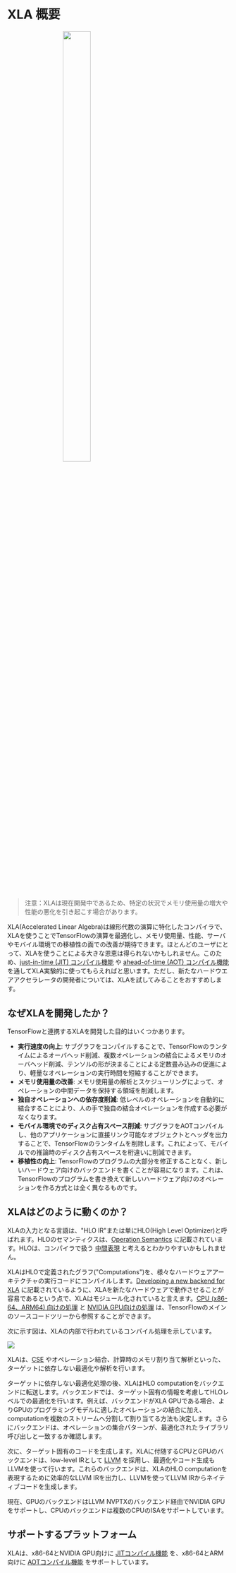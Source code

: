 # XLA 概要

<div style="width:50%; margin:auto; margin-bottom:10px; margin-top:20px;">
<img style="width:50%" src="https://raw.githubusercontent.com/tensorflow/tensorflow/master/tensorflow/compiler/xla/g3doc/images/xlalogo.png">
</div>

> 注意：XLAは現在開発中であるため、特定の状況でメモリ使用量の増大や性能の悪化を引き起こす場合があります。

XLA(Accelerated Linear Algebra)は線形代数の演算に特化したコンパイラで、XLAを使うことでTensorFlowの演算を最適化し、メモリ使用量、性能、サーバやモバイル環境での移植性の面での改善が期待できます。ほとんどのユーザにとって、XLAを使うことによる大きな恩恵は得られないかもしれません。このため、[just-in-time (JIT) コンパイル機能](https://www.tensorflow.org/xla/jit) や [ahead-of-time (AOT) コンパイル機能](https://www.tensorflow.org/xla/tfcompile) を通してXLA実験的に使ってもらえればと思います。ただし、新たなハードウエアアクセラレータの開発者については、XLAを試してみることをおすすめします。


## なぜXLAを開発したか？

TensorFlowと連携するXLAを開発した目的はいくつかあります。

* **実行速度の向上**: サブグラフをコンパイルすることで、TensorFlowのランタイムによるオーバヘッド削減、複数オペレーションの結合によるメモリのオーバヘッド削減、テンソルの形が決まることによる定数畳み込みの促進により、軽量なオペレーションの実行時間を短縮することができます。
* **メモリ使用量の改善**: メモリ使用量の解析とスケジューリングによって、オペレーションの中間データを保持する領域を削減します。
* **独自オペレーションへの依存度削減**: 低レベルのオペレーションを自動的に結合することにより、人の手で独自の結合オペレーションを作成する必要がなくなります。
* **モバイル環境でのディスク占有スペース削減**: サブグラフをAOTコンパイルし、他のアプリケーションに直接リンク可能なオブジェクトとヘッダを出力することで、TensorFlowのランタイムを削除します。これによって、モバイルでの推論時のディスク占有スペースを桁違いに削減できます。
* **移植性の向上**: TensorFlowのプログラムの大部分を修正することなく、新しいハードウェア向けのバックエンドを書くことが容易になります。これは、TensorFlowのプログラムを書き換えて新しいハードウェア向けのオペレーションを作る方式とは全く異なるものです。


## XLAはどのように動くのか？

XLAの入力となる言語は、"HLO IR"または単にHLO(High Level Optimizer)と呼ばれます。HLOのセマンティクスは、[Operation Semantics](https://www.tensorflow.org/xla/operation_semantics) に記載されています。HLOは、コンパイラで扱う [中間表現](https://ja.wikipedia.org/wiki/%E4%B8%AD%E9%96%93%E8%A1%A8%E7%8F%BE) と考えるとわかりやすいかもしれません。

XLAはHLOで定義されたグラフ("Computations")を、様々なハードウェアアーキテクチャの実行コードにコンパイルします。[Developing a new backend for XLA](https://www.tensorflow.org/xla/developing_new_backend) に記載されているように、XLAを新たなハードウェアで動作させることが容易であるという点で、XLAはモジュール化されていると言えます。[CPU (x86-64、ARM64) 向けの処理](https://github.com/tensorflow/tensorflow/tree/master/tensorflow/compiler/xla/service/cpu) と [NVIDIA GPU向けの処理](https://github.com/tensorflow/tensorflow/tree/master/tensorflow/compiler/xla/service/gpu) は、TensorFlowのメインのソースコードツリーから参照することができます。

次に示す図は、XLAの内部で行われているコンパイル処理を示しています。

![](https://raw.githubusercontent.com/tensorflow/tensorflow/master/tensorflow/compiler/xla/g3doc/images/how-does-xla-work.png)

XLAは、[CSE](https://ja.wikipedia.org/wiki/%E5%85%B1%E9%80%9A%E9%83%A8%E5%88%86%E5%BC%8F%E9%99%A4%E5%8E%BB) やオペレーション結合、計算時のメモリ割り当て解析といった、ターゲットに依存しない最適化や解析を行います。

ターゲットに依存しない最適化処理の後、XLAはHLO computationをバックエンドに転送します。バックエンドでは、ターゲット固有の情報を考慮してHLOレベルでの最適化を行います。例えば、バックエンドがXLA GPUである場合、よりGPUのプログラミングモデルに適したオペレーションの結合に加え、computationを複数のストリームへ分割して割り当てる方法も決定します。さらにバックエンドは、オペレーションの集合パターンが、最適化されたライブラリ呼び出しと一致するか確認します。

次に、ターゲット固有のコードを生成します。XLAに付随するCPUとGPUのバックエンドは、low-level IRとして [LLVM](http://llvm.org/) を採用し、最適化やコード生成もLLVMを使って行います。これらのバックエンドは、XLAのHLO computationを表現するために効率的なLLVM IRを出力し、LLVMを使ってLLVM IRからネイティブコードを生成します。

現在、GPUのバックエンドはLLVM NVPTXのバックエンド経由でNVIDIA GPUをサポートし、CPUのバックエンドは複数のCPUのISAをサポートしています。


## サポートするプラットフォーム

XLAは、x86-64とNVIDIA GPU向けに [JITコンパイル機能](https://www.tensorflow.org/xla/jit) を、x86-64とARM向けに [AOTコンパイル機能](https://www.tensorflow.org/xla/tfcompile) をサポートしています。
